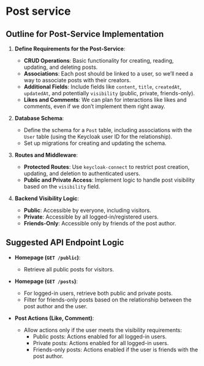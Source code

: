 # Post service

## Outline for Post-Service Implementation

1. **Define Requirements for the Post-Service**:
   - **CRUD Operations**: Basic functionality for creating, reading, updating, and deleting posts.
   - **Associations**: Each post should be linked to a user, so we’ll need a way to associate posts with their creators.
   - **Additional Fields**: Include fields like `content`, `title`, `createdAt`, `updatedAt`, and potentially `visibility` (public, private, friends-only).
   - **Likes and Comments**: We can plan for interactions like likes and comments, even if we don’t implement them right away.

2. **Database Schema**:
   - Define the schema for a `Post` table, including associations with the `User` table (using the Keycloak user ID for the relationship).
   - Set up migrations for creating and updating the schema.

3. **Routes and Middleware**:
   - **Protected Routes**: Use `keycloak-connect` to restrict post creation, updating, and deletion to authenticated users.
   - **Public and Private Access**: Implement logic to handle post visibility based on the `visibility` field.

4. **Backend Visibility Logic**:
   - **Public**: Accessible by everyone, including visitors.
   - **Private**: Accessible by all logged-in/registered users.
   - **Friends-Only**: Accessible only by friends of the post author.

## Suggested API Endpoint Logic

- **Homepage (`GET /public`)**:
  - Retrieve all public posts for visitors.
- **Homepage (`GET /posts`)**:
  - For logged-in users, retrieve both public and private posts.
  - Filter for friends-only posts based on the relationship between the post author and the user.

- **Post Actions (Like, Comment)**:
  - Allow actions only if the user meets the visibility requirements:
    - Public posts: Actions enabled for all logged-in users.
    - Private posts: Actions enabled for all logged-in users.
    - Friends-only posts: Actions enabled if the user is friends with the post author.

